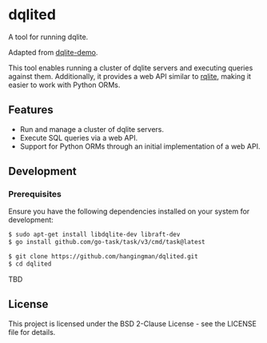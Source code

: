 # dqlited

A tool for running dqlite.

Adapted from [dqlite-demo](https://github.com/canonical/go-dqlite/tree/master/cmd/dqlite-demo).

This tool enables running a cluster of dqlite servers and executing queries against them. Additionally, it provides a web API similar to [rqlite](https://github.com/rqlite/rqlite), making it easier to work with Python ORMs.

## Features
- Run and manage a cluster of dqlite servers.
- Execute SQL queries via a web API.
- Support for Python ORMs through an initial implementation of a web API.

## Development

### Prerequisites

Ensure you have the following dependencies installed on your system for development:

```bash
$ sudo apt-get install libdqlite-dev libraft-dev
$ go install github.com/go-task/task/v3/cmd/task@latest
```

```bash
$ git clone https://github.com/hangingman/dqlited.git
$ cd dqlited
```

TBD

## License
This project is licensed under the BSD 2-Clause License - see the LICENSE file for details.
